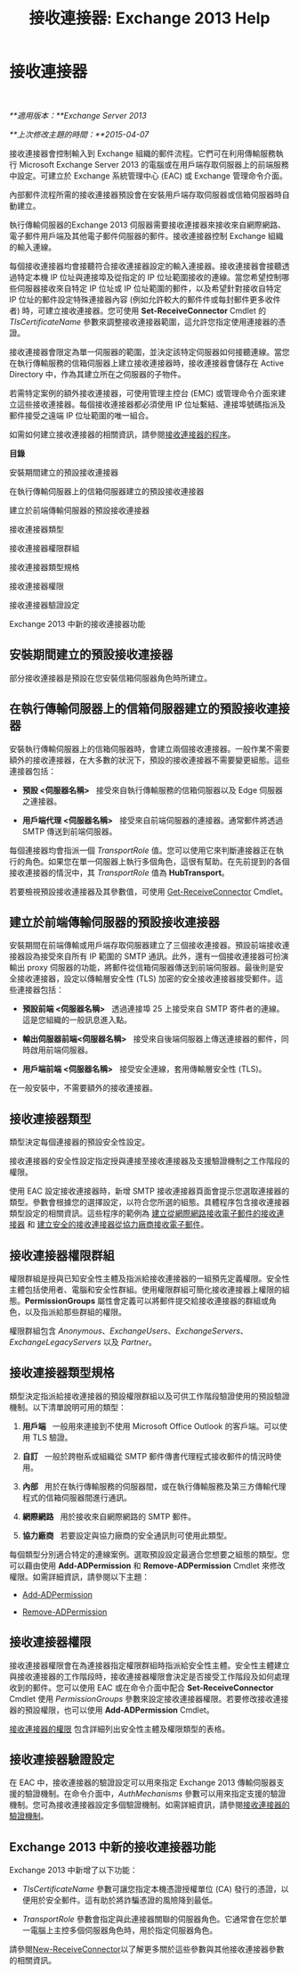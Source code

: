 ﻿---
title: '接收連接器: Exchange 2013 Help'
TOCTitle: 接收連接器
ms:assetid: 17751a60-39fe-433f-84d2-bfc14ff4ba51
ms:mtpsurl: https://technet.microsoft.com/zh-tw/library/Aa996395(v=EXCHG.150)
ms:contentKeyID: 50472637
ms.date: 01/01/2018
mtps_version: v=EXCHG.150
ms.translationtype: HT
---

# 接收連接器

 

_**適用版本：**Exchange Server 2013_

_**上次修改主題的時間：**2015-04-07_

接收連接器會控制輸入到 Exchange 組織的郵件流程。它們可在利用傳輸服務執行 Microsoft Exchange Server 2013 的電腦或在用戶端存取伺服器上的前端服務中設定。可建立於 Exchange 系統管理中心 (EAC) 或 Exchange 管理命令介面。

內部郵件流程所需的接收連接器預設會在安裝用戶端存取伺服器或信箱伺服器時自動建立。

執行傳輸伺服器的Exchange 2013 伺服器需要接收連接器來接收來自網際網路、電子郵件用戶端及其他電子郵件伺服器的郵件。接收連接器控制 Exchange 組織的輸入連線。

每個接收連接器均會接聽符合接收連接器設定的輸入連接器。接收連接器會接聽透過特定本機 IP 位址與連接埠及從指定的 IP 位址範圍接收的連線。當您希望控制哪些伺服器接收來自特定 IP 位址或 IP 位址範圍的郵件，以及希望針對接收自特定 IP 位址的郵件設定特殊連接器內容 (例如允許較大的郵件件或每封郵件更多收件者) 時，可建立接收連接器。您可使用 **Set-ReceiveConnector** Cmdlet 的 *TlsCertificateName* 參數來調整接收連接器範圍，這允許您指定使用連接器的憑證。

接收連接器會限定為單一伺服器的範圍，並決定該特定伺服器如何接聽連線。當您在執行傳輸服務的信箱伺服器上建立接收連接器時，接收連接器會儲存在 Active Directory 中，作為其建立所在之伺服器的子物件。

若需特定案例的額外接收連接器，可使用管理主控台 (EMC) 或管理命令介面來建立這些接收連接器。每個接收連接器都必須使用 IP 位址繫結、連接埠號碼指派及郵件接受之遠端 IP 位址範圍的唯一組合。

如需如何建立接收連接器的相關資訊，請參閱[接收連接器的程序](receive-connector-procedures-exchange-2013-help.md)。

**目錄**

安裝期間建立的預設接收連接器

在執行傳輸伺服器上的信箱伺服器建立的預設接收連接器

建立於前端傳輸伺服器的預設接收連接器

接收連接器類型

接收連接器權限群組

接收連接器類型規格

接收連接器權限

接收連接器驗證設定

Exchange 2013 中新的接收連接器功能

## 安裝期間建立的預設接收連接器

部分接收連接器是預設在您安裝信箱伺服器角色時所建立。

## 在執行傳輸伺服器上的信箱伺服器建立的預設接收連接器

安裝執行傳輸伺服器上的信箱伺服器時，會建立兩個接收連接器。一般作業不需要額外的接收連接器，在大多數的狀況下，預設的接收連接器不需要變更組態。這些連接器包括：

  - **預設 \<伺服器名稱\>**   接受來自執行傳輸服務的信箱伺服器以及 Edge 伺服器之連接器。

  - **用戶端代理 \<伺服器名稱\>**   接受來自前端伺服器的連接器。通常郵件將透過 SMTP 傳送到前端伺服器。

每個連接器均會指派一個 *TransportRole* 值。您可以使用它來判斷連接器正在執行的角色。如果您在單一伺服器上執行多個角色，這很有幫助。在先前提到的各個接收連接器的情況中，其 *TransportRole* 值為 **HubTransport**。

若要檢視預設接收連接器及其參數值，可使用 [Get-ReceiveConnector](https://technet.microsoft.com/zh-tw/library/aa998618\(v=exchg.150\)) Cmdlet。

## 建立於前端傳輸伺服器的預設接收連接器

安裝期間在前端傳輸或用戶端存取伺服器建立了三個接收連接器。預設前端接收連接器設為接受來自所有 IP 範圍的 SMTP 通訊。此外，還有一個接收連接器可扮演輸出 proxy 伺服器的功能，將郵件從信箱伺服器傳送到前端伺服器。最後則是安全接收連接器，設定以傳輸層安全性 (TLS) 加密的安全接收連接器接受郵件。這些連接器包括：

  - **預設前端 \<伺服器名稱\>**   透過連接埠 25 上接受來自 SMTP 寄件者的連線。這是您組織的一般訊息進入點。

  - **輸出伺服器前端\<伺服器名稱\>**   接受來自後端伺服器上傳送連接器的郵件，同時啟用前端伺服器。

  - **用戶端前端 \<伺服器名稱\>**   接受安全連線，套用傳輸層安全性 (TLS)。

在一般安裝中，不需要額外的接收連接器。

## 接收連接器類型

類型決定每個連接器的預設安全性設定。

接收連接器的安全性設定指定授與連接至接收連接器及支援驗證機制之工作階段的權限。

使用 EAC 設定接收連接器時，新增 SMTP 接收連接器頁面會提示您選取連接器的類型。參數會根據您的選擇設定，以符合您所選的組態。具體程序包含接收連接器類型設定的相關資訊。這些程序的範例為 [建立從網際網路接收電子郵件的接收連接器](create-a-receive-connector-to-receive-email-from-the-internet-exchange-2013-help.md) 和 [建立安全的接收連接器從協力廠商接收電子郵件](create-a-secure-receive-connector-to-receive-email-from-a-partner-exchange-2013-help.md)。

## 接收連接器權限群組

權限群組是授與已知安全性主體及指派給接收連接器的一組預先定義權限。安全性主體包括使用者、電腦和安全性群組。使用權限群組可簡化接收連接器上權限的組態。**PermissionGroups** 屬性會定義可以將郵件提交給接收連接器的群組或角色，以及指派給那些群組的權限。

權限群組包含 *Anonymous*、*ExchangeUsers*、*ExchangeServers*、*ExchangeLegacyServers* 以及 *Partner*。

## 接收連接器類型規格

類型決定指派給接收連接器的預設權限群組以及可供工作階段驗證使用的預設驗證機制。以下清單說明可用的類型：

1.  **用戶端**   一般用來連接到不使用 Microsoft Office Outlook 的客戶端。可以使用 TLS 驗證。

2.  **自訂**   一般於跨樹系或組織從 SMTP 郵件傳書代理程式接收郵件的情況時使用。

3.  **內部**   用於在執行傳輸服務的伺服器間，或在執行傳輸服務及第三方傳輸代理程式的信箱伺服器間進行通訊。

4.  **網際網路**   用於接收來自網際網路的 SMTP 郵件。

5.  **協力廠商**   若要設定與協力廠商的安全通訊則可使用此類型。

每個類型分別適合特定的連線案例。選取預設設定最適合您想要之組態的類型。您可以藉由使用 **Add-ADPermission** 和 **Remove-ADPermission** Cmdlet 來修改權限。如需詳細資訊，請參閱以下主題：

  - [Add-ADPermission](https://technet.microsoft.com/zh-tw/library/bb124403\(v=exchg.150\))

  - [Remove-ADPermission](https://technet.microsoft.com/zh-tw/library/aa996048\(v=exchg.150\))

## 接收連接器權限

接收連接器權限會在為連接器指定權限群組時指派給安全性主體。安全性主體建立與接收連接器的工作階段時，接收連接器權限會決定是否接受工作階段及如何處理收到的郵件。您可以使用 EAC 或在命令介面中配合 **Set-ReceiveConnector** Cmdlet 使用 *PermissionGroups* 參數來設定接收連接器權限。若要修改接收連接器的預設權限，也可以使用 **Add-ADPermission** Cmdlet。

[接收連接器的權限](receive-connector-permissions-exchange-2013-help.md) 包含詳細列出安全性主體及權限類型的表格。

## 接收連接器驗證設定

在 EAC 中，接收連接器的驗證設定可以用來指定 Exchange 2013 傳輸伺服器支援的驗證機制。在命令介面中，*AuthMechanisms* 參數可以用來指定支援的驗證機制。您可為接收連接器設定多個驗證機制。如需詳細資訊，請參閱[接收連接器的驗證機制](receive-connector-authentication-mechanisms-exchange-2013-help.md)。

## Exchange 2013 中新的接收連接器功能

Exchange 2013 中新增了以下功能：

  - *TlsCertificateName* 參數可讓您指定本機憑證授權單位 (CA) 發行的憑證，以便用於安全郵件。這有助於將詐騙憑證的風險降到最低。

  - *TransportRole* 參數會指定與此連接器關聯的伺服器角色。它通常會在您於單一電腦上主控多個伺服器角色時，用於指定伺服器角色。

請參閱[New-ReceiveConnector](https://technet.microsoft.com/zh-tw/library/bb125139\(v=exchg.150\))以了解更多關於這些參數與其他接收連接器參數的相關資訊。

